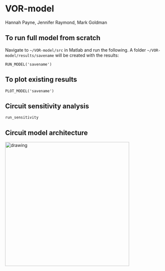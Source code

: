 # VOR-model

Hannah Payne, Jennifer Raymond, Mark Goldman
<br />

## To run full model from scratch

Navigate to `~/VOR-model/src` in Matlab and run the following. A folder `~/VOR-model/results/savename` will be created with the results:
```
RUN_MODEL('savename')
```

## To plot existing results

```
PLOT_MODEL('savename')
```

## Circuit sensitivity analysis 

```
run_sensitivity
```

## Circuit model architecture

<img src="https://user-images.githubusercontent.com/16298546/204588984-c0db3b33-9fdb-4315-81d8-f4c65def64e5.png" alt="drawing" width="400"/>
